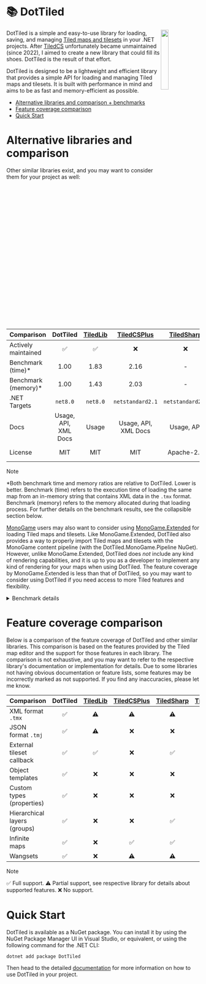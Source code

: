 # 📚 DotTiled

<img src="https://www.mapeditor.org/img/tiled-logo-white.png" align="right" width="20%"/>

DotTiled is a simple and easy-to-use library for loading, saving, and managing [Tiled maps and tilesets](https://mapeditor.org) in your .NET projects. After [TiledCS](https://github.com/TheBoneJarmer/TiledCS) unfortunately became unmaintained (since 2022), I aimed to create a new library that could fill its shoes. DotTiled is the result of that effort.

DotTiled is designed to be a lightweight and efficient library that provides a simple API for loading and managing Tiled maps and tilesets. It is built with performance in mind and aims to be as fast and memory-efficient as possible.

- [Alternative libraries and comparison + benchmarks](#alternative-libraries-and-comparison)
- [Feature coverage comparison](#feature-coverage-comparison)
- [Quick Start](#quick-start)

# Alternative libraries and comparison

Other similar libraries exist, and you may want to consider them for your project as well:

|**Comparison**|**DotTiled**|[TiledLib](https://github.com/Ragath/TiledLib.Net)|[TiledCSPlus](https://github.com/nolemretaWxd/TiledCSPlus)|[TiledSharp](https://github.com/marshallward/TiledSharp)|[TiledCS](https://github.com/TheBoneJarmer/TiledCS)|[TiledNet](https://github.com/napen123/Tiled.Net)|
|---------------------------------|:-----------------------:|:--------:|:-----------:|:----------:|:-------:|:------:|
| Actively maintained             |            ✅          |     ✅   |     ❌      |      ❌   |    ❌  |   ❌   |
| Benchmark (time)*               |           1.00          |   1.83   |     2.16    |      -     |    -    |    -   |
| Benchmark (memory)*             |           1.00          |   1.43   |     2.03    |      -     |    -    |    -   |
| .NET Targets                    | `net8.0` | `net8.0` |`netstandard2.1`|`netstandard2.0`|`netstandard2.0`|`net45`|
| Docs                            |Usage, API,<br>XML Docs|Usage|Usage, API,<br>XML Docs|Usage, API|Usage, XML Docs|Usage, XML Docs|
| License                         |           MIT           |   MIT    |     MIT     | Apache-2.0 |   MIT   | BSD 3-Clause |

> [!NOTE]
> *Both benchmark time and memory ratios are relative to DotTiled. Lower is better. Benchmark (time) refers to the execution time of loading the same map from an in-memory string that contains XML data in the `.tmx` format. Benchmark (memory) refers to the memory allocated during that loading process. For further details on the benchmark results, see the collapsible section below.

[MonoGame](https://www.monogame.net) users may also want to consider using [MonoGame.Extended](https://github.com/craftworkgames/MonoGame.Extended) for loading Tiled maps and tilesets. Like MonoGame.Extended, DotTiled also provides a way to properly import Tiled maps and tilesets with the MonoGame content pipeline (with the DotTiled.MonoGame.Pipeline NuGet). However, unlike MonoGame.Extended, DotTiled does *not* include any kind of rendering capabilities, and it is up to you as a developer to implement any kind of rendering for your maps when using DotTiled. The feature coverage by MonoGame.Extended is less than that of DotTiled, so you may want to consider using DotTiled if you need access to more Tiled features and flexibility.

<details>
<summary>
Benchmark details
</summary>

The following benchmark results were gathered using the `DotTiled.Benchmark` project which uses [BenchmarkDotNet](https://benchmarkdotnet.org/) to compare the performance of DotTiled with other similar libraries. The benchmark results are grouped by category and show the mean execution time, memory consumption metrics, and ratio to DotTiled.

```
BenchmarkDotNet v0.13.12, Windows 10 (10.0.19045.4651/22H2/2022Update)
12th Gen Intel Core i7-12700K, 1 CPU, 20 logical and 12 physical cores
.NET SDK 8.0.202
  [Host]     : .NET 8.0.3 (8.0.324.11423), X64 RyuJIT AVX2
  DefaultJob : .NET 8.0.3 (8.0.324.11423), X64 RyuJIT AVX2
```
| Method      | Categories               | Mean     | Ratio | Gen0   | Gen1   | Allocated | Alloc Ratio |
|------------ |------------------------- |---------:|------:|-------:|-------:|----------:|------------:|
| DotTiled    | MapFromInMemoryTmjString | 4.431 μs |  1.00 | 0.4349 |      - |   5.58 KB |        1.00 |
| TiledLib    | MapFromInMemoryTmjString | 6.369 μs |  1.44 | 0.7019 | 0.0153 |   9.01 KB |        1.61 |
|             |                          |          |       |        |        |           |             |
| DotTiled    | MapFromInMemoryTmxString | 3.125 μs |  1.00 | 1.2817 | 0.0610 |  16.36 KB |        1.00 |
| TiledLib    | MapFromInMemoryTmxString | 5.709 μs |  1.83 | 1.8005 | 0.0916 |  23.32 KB |        1.43 |
| TiledCSPlus | MapFromInMemoryTmxString | 6.757 μs |  2.16 | 2.5940 | 0.1831 |  33.16 KB |        2.03 |

It is important to note that the above benchmark results come from loading a very small map with a single tile layer as I had to find a common denominator between the libraries so that they all could load the same map. The results aim to be indicative of the performance of the libraries, but should be taken with a grain of salt. Only the actively maintained libraries are included in the benchmark results. TiledCSPlus does not support the `.tmj` format, so it was not included for that benchmark category.

</details>

# Feature coverage comparison

Below is a comparison of the feature coverage of DotTiled and other similar libraries. This comparison is based on the features provided by the Tiled map editor and the support for those features in each library. The comparison is not exhaustive, and you may want to refer to the respective library's documentation or implementation for details. Due to some libraries not having obvious documentation or feature lists, some features may be incorrectly marked as not supported. If you find any inaccuracies, please let me know.

| **Comparison**|**DotTiled**|[TiledLib](https://github.com/Ragath/TiledLib.Net)|[TiledCSPlus](https://github.com/nolemretaWxd/TiledCSPlus)|[TiledSharp](https://github.com/marshallward/TiledSharp)|[TiledCS](https://github.com/TheBoneJarmer/TiledCS)|[TiledNet](https://github.com/napen123/Tiled.Net)|
|---------------------------------|:-:|:-:|:-:|:-:|:-:|:-:|
| XML format `.tmx`               |✅ |⚠️|⚠️|⚠️|⚠️|⚠️|
| JSON format `.tmj`              |✅ |⚠️|❌|❌|❌|❌|
| External tileset callback       |✅ |✅|❌|✅|❌|❌|
| Object templates                |✅ |❌|❌|❌|❌|❌|
| Custom types (properties)       |✅ |❌|❌|❌|❌|❌|
| Hierarchical layers (groups)    |✅ |❌|❌|✅|❌|✅|
| Infinite maps                   |✅ |❌|✅|✅|✅|❌|
| Wangsets                        |✅ |❌|⚠️|⚠️|❌|⚠️|

> [!NOTE]
> ✅ Full support. ⚠️ Partial support, see respective library for details about supported features. ❌ No support.

# Quick Start

DotTiled is available as a NuGet package. You can install it by using the NuGet Package Manager UI in Visual Studio, or equivalent, or using the following command for the .NET CLI:

```pwsh
dotnet add package DotTiled
```

Then head to the detailed [documentation](https://dcronqvist.github.io/DotTiled/docs/quickstart.html) for more information on how to use DotTiled in your project.
